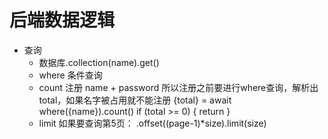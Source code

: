 # 后端数据逻辑

- 查询
    - 数据库.collection(name).get()
    - where 条件查询
    - count
        注册 name + password 
        所以注册之前要进行where查询，解析出total，如果名字被占用就不能注册
        {total} = await where({name}).count()
        if (total >= 0) { return }
    - limit
        如果要查询第5页：
        .offset((page-1)*size).limit(size) 